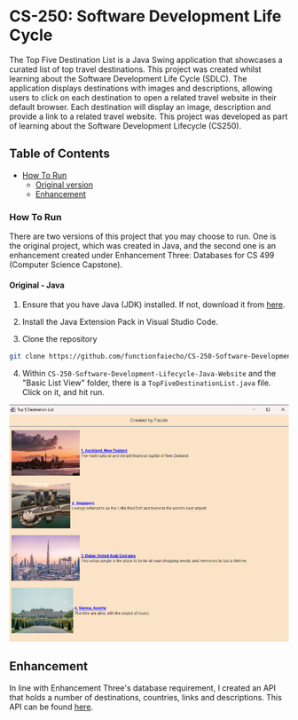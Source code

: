 # CS-250: Software Development Life Cycle

The Top Five Destination List is a Java Swing application that showcases a curated list of top travel destinations. This project was created whilst learning about the Software Development Life Cycle (SDLC). The application displays destinations with images and descriptions, allowing users to click on each destination to open a related travel website in their default browser. Each destination will display an image, description and provide a link to a related travel website. This project was developed as part of learning about the Software Development Lifecycle (CS250).

## Table of Contents

- [How To Run](#how-to-run)
    - [Original version](#original---java)
    - [Enhancement](#enhancement)


### How To Run

There are two versions of this project that you may choose to run. One is the original project, which was created in Java, and the second one is an enhancement created under Enhancement Three: Databases for CS 499 (Computer Science Capstone).

#### Original - Java

1. Ensure that you have Java (JDK) installed. If not, download it from [here](https://www.oracle.com/java/technologies/downloads/#java11).

2. Install the Java Extension Pack in Visual Studio Code.

3. Clone the repository 
```bash
git clone https://github.com/functionfaiecho/CS-250-Software-Development-Lifecycle-Java-Website
```
4. Within ```CS-250-Software-Development-Lifecycle-Java-Website``` and the "Basic List View" folder, there is a ```TopFiveDestinationList.java``` file. Click on it, and hit run. 

![This is what you should see!](Basic%20List%20View%20Control/src/resources/javasitescreenshot.png)

## Enhancement

In line with Enhancement Three's database requirement, I created an API that holds a number of destinations, countries, links and descriptions. This API can be found [here](https://github.com/functionfaiecho/CountryAPI).

